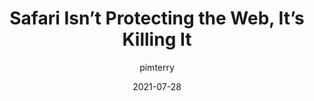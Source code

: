 ---
author: pimterry
date: 2021-07-28
publisher: httptoolkit
tags:
  - user-agents
  - the-web
target_url: https://httptoolkit.tech/blog/safari-is-killing-the-web/
title: Safari Isn’t Protecting the Web, It’s Killing It
---